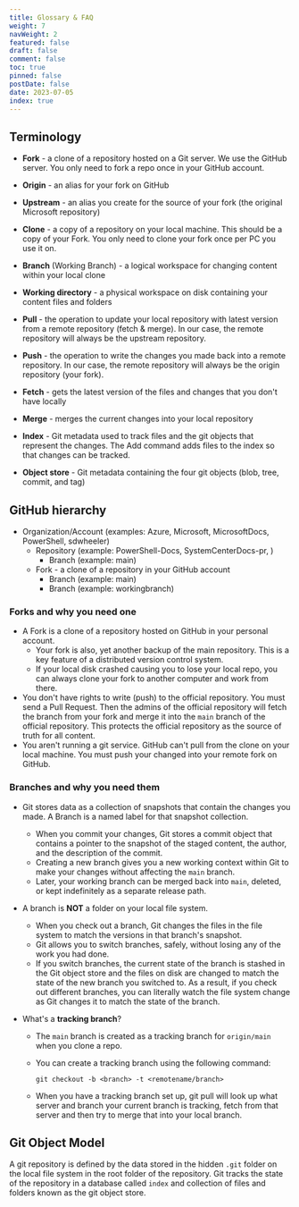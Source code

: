 ```yaml
---
title: Glossary & FAQ
weight: 7
navWeight: 2
featured: false
draft: false
comment: false
toc: true
pinned: false
postDate: false
date: 2023-07-05
index: true
---
```

<!-- markdownlint-disable MD041 -->
## Terminology

- **Fork** - a clone of a repository hosted on a Git server. We use the GitHub server. You only need to
  fork a repo once in your GitHub account.

- **Origin** - an alias for your fork on GitHub

- **Upstream** - an alias you create for the source of your fork (the original Microsoft repository)

- **Clone** - a copy of a repository on your local machine. This should be a copy of your Fork. You
  only need to clone your fork once per PC you use it on.

- **Branch** (Working Branch) - a logical workspace for changing content within your local clone

- **Working directory** - a physical workspace on disk containing your content files and folders

- **Pull** - the operation to update your local repository with latest version from a remote repository
  (fetch & merge). In our case, the remote repository will always be the upstream repository.

- **Push** - the operation to write the changes you made back into a remote repository. In our case,
  the remote repository will always be the origin repository (your fork).

- **Fetch** - gets the latest version of the files and changes that you don't have locally

- **Merge** - merges the current changes into your local repository

- **Index** - Git metadata used to track files and the git objects that represent the changes. The Add
  command adds files to the index so that changes can be tracked.

- **Object store** - Git metadata containing the four git objects (blob, tree, commit, and tag)

## GitHub hierarchy

- Organization/Account (examples: Azure, Microsoft, MicrosoftDocs, PowerShell, sdwheeler)
  - Repository (example: PowerShell-Docs, SystemCenterDocs-pr, )
    - Branch (example: main)
  - Fork - a clone of a repository in your GitHub account
    - Branch (example: main)
    - Branch (example: workingbranch)

### Forks and why you need one

- A Fork is a clone of a repository hosted on GitHub in your personal account.
  - Your fork is also, yet another backup of the main repository. This is a key feature of a
    distributed version control system.
  - If your local disk crashed causing you to lose your local repo, you can always clone your fork
    to another computer and work from there.
- You don't have rights to write (push) to the official repository. You must send a Pull Request.
  Then the admins of the official repository will fetch the branch from your fork and merge it into
  the `main` branch of the official repository. This protects the official repository as the source
  of truth for all content.
- You aren't running a git service. GitHub can't pull from the clone on your local machine. You
  must push your changed into your remote fork on GitHub.

### Branches and why you need them

- Git stores data as a collection of snapshots that contain the changes you made. A Branch is a
  named label for that snapshot collection.
  - When you commit your changes, Git stores a commit object that contains a pointer to the snapshot
    of the staged content, the author, and the description of the commit.
  - Creating a new branch gives you a new working context within Git to make your changes without
    affecting the `main` branch.
  - Later, your working branch can be merged back into `main`, deleted, or kept indefinitely as a
    separate release path.

- A branch is **NOT** a folder on your local file system.
  - When you check out a branch, Git changes the files in the file system to match the versions in
    that branch's snapshot.
  - Git allows you to switch branches, safely, without losing any of the work you had done.
  - If you switch branches, the current state of the branch is stashed in the Git object store and
    the files on disk are changed to match the state of the new branch you switched to. As a
    result, if you check out different branches, you can literally watch the file system change as
    Git changes it to match the state of the branch.

- What's a **tracking branch**?
  - The `main` branch is created as a tracking branch for `origin/main` when you clone a repo.
  - You can create a tracking branch using the following command:

    `git checkout -b <branch> -t <remotename/branch>`

  - When you have a tracking branch set up, git pull will look up what server and branch your
    current branch is tracking, fetch from that server and then try to merge that into your local
    branch.

## Git Object Model

A git repository is defined by the data stored in the hidden `.git` folder on the local file system
in the root folder of the repository. Git tracks the state of the repository in a database called
`index` and collection of files and folders known as the git object store.
